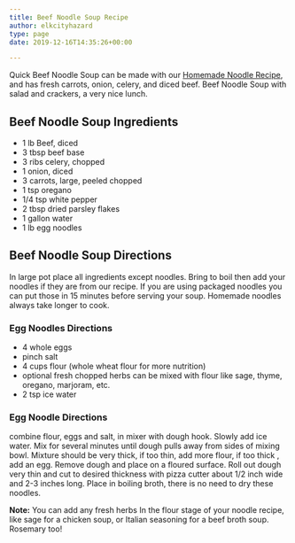 ```yaml
---
title: Beef Noodle Soup Recipe
author: elkcityhazard
type: page
date: 2019-12-16T14:35:26+00:00

---
```

Quick Beef Noodle Soup can be made with our [Homemade Noodle Recipe][1], and has fresh carrots, onion, celery, and diced beef. Beef Noodle Soup with salad and crackers, a very nice lunch.

## Beef Noodle Soup Ingredients

  * 1 lb Beef, diced
  * 3 tbsp beef base
  * 3 ribs celery, chopped
  * 1 onion, diced
  * 3 carrots, large, peeled chopped
  * 1 tsp oregano
  * 1/4 tsp white pepper
  * 2 tbsp dried parsley flakes
  * 1 gallon water
  * 1 lb egg noodles

## Beef Noodle Soup Directions

In large pot place all ingredients except noodles. Bring to boil then add your noodles if they are from our recipe. If you are using packaged noodles you can put those in 15 minutes before serving your soup. Homemade noodles always take longer to cook.

### Egg Noodles Directions

  * 4 whole eggs
  * pinch salt
  * 4 cups flour (whole wheat flour for more nutrition)
  * optional fresh chopped herbs can be mixed with flour like sage, thyme, oregano, marjoram, etc.
  * 2 tsp ice water</li> 

### Egg Noodle Directions

combine flour, eggs and salt, in mixer with dough hook. Slowly add ice water. Mix for several minutes until dough pulls away from sides of mixing bowl. Mixture should be very thick, if too thin, add more flour, if too thick , add an egg. Remove dough and place on a floured surface. Roll out dough very thin and cut to desired thickness with pizza cutter about 1/2 inch wide and 2-3 inches long. Place in boiling broth, there is no need to dry these noodles.

**Note:** You can add any fresh herbs In the flour stage of your noodle recipe, like sage for a chicken soup, or Italian seasoning for a beef broth soup. Rosemary too!

 [1]: /wordpress/chef-franks-seasoning-recipes/quick-and-easy-egg-noodle-recipe/